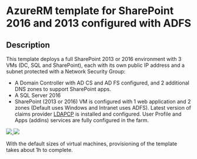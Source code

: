 # AzureRM template for SharePoint 2016 and 2013 configured with ADFS

## Description

This template deploys a full SharePoint 2013 or 2016 environment with 3 VMs (DC, SQL and SharePoint), each with its own public IP address and a subnet protected with a Network Security Group:

* A Domain Controller with AD CS and AD FS configured, and 2 additional DNS zones to support SharePoint apps.
* A SQL Server 2016
* SharePoint (2013 or 2016) VM is configured with 1 web application and 2 zones (Default uses Windows and Intranet uses ADFS). Latest version of claims provider [LDAPCP](http://ldapcp.com/) is installed and configured. User Profile and Apps (addins) services are fully configured in the farm.

<a href="https://portal.azure.com/#create/Microsoft.Template/uri/https%3A%2F%2Fraw.githubusercontent.com%2FAzure%2Fazure-quickstart-templates%2Fmaster%2Fsharepoint-adfs%2Fazuredeploy.json" target="_blank">
    <img src="http://azuredeploy.net/deploybutton.png"/>
</a>
<a href="http://armviz.io/#/?load=https%3A%2F%2Fraw.githubusercontent.com%2FAzure%2Fazure-quickstart-templates%2Fmaster%2Fsharepoint-adfs%2Fazuredeploy.json" target="_blank">
    <img src="http://armviz.io/visualizebutton.png"/>
</a>

With the default sizes of virtual machines, provisioning of the template takes about 1h to complete.
